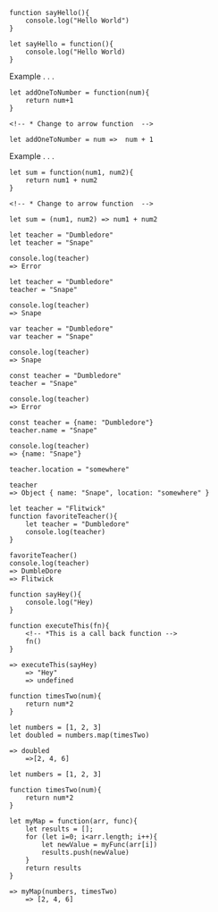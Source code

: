 <!--! Functions Declaration -->
<!-- * Hosting moves all funcion declarations to the top -->

    function sayHello(){
        console.log("Hello World")
    }

<!--! Function Expression -->
    
    let sayHello = function(){
        console.log("Hello World)
    }


<!--! Arrow Function -->
Example . . .

    let addOneToNumber = function(num){
        return num+1
    }

    <!-- * Change to arrow function  -->

    let addOneToNumber = num =>  num + 1

Example . . .
    
    let sum = function(num1, num2){
        return num1 + num2
    }

    <!-- * Change to arrow function  -->

    let sum = (num1, num2) => num1 + num2

<!-- ! Variable Declarations -->

    let teacher = "Dumbledore"
    let teacher = "Snape"

    console.log(teacher)
    => Error
<!-- * -->
    let teacher = "Dumbledore"
    teacher = "Snape"

    console.log(teacher)
    => Snape
<!-- * -->
    var teacher = "Dumbledore"
    var teacher = "Snape"

    console.log(teacher)
    => Snape
 <!-- * -->
    const teacher = "Dumbledore"
    teacher = "Snape"

    console.log(teacher)
    => Error
 <!-- * -->
    const teacher = {name: "Dumbledore"}
    teacher.name = "Snape"

    console.log(teacher)
    => {name: "Snape"}

    teacher.location = "somewhere"

    teacher
    => Object { name: "Snape", location: "somewhere" }

 <!-- ! Block Scoping -->
    let teacher = "Flitwick"
    function favoriteTeacher(){
        let teacher = "Dumbledore"
        console.log(teacher)
    }

    favoriteTeacher()
    console.log(teacher)
    => DumbleDore
    => Flitwick

<!-- !Callbacks and Iterators -->
    function sayHey(){
        console.log("Hey)
    }

    function executeThis(fn){
        <!-- *This is a call back function -->
        fn()
    }

    => executeThis(sayHey)
        => "Hey"
        => undefined
 <!-- * -->
    function timesTwo(num){
        return num*2
    }

    let numbers = [1, 2, 3]
    let doubled = numbers.map(timesTwo)

    => doubled
        =>[2, 4, 6]
 <!-- * SAMETHING BUT MORE WORDS -->
    let numbers = [1, 2, 3]

    function timesTwo(num){
        return num*2
    }

    let myMap = function(arr, func){
        let results = [];
        for (let i=0; i<arr.length; i++){
            let newValue = myFunc(arr[i])
            results.push(newValue)
        }
        return results
    }

    => myMap(numbers, timesTwo)
        => [2, 4, 6]